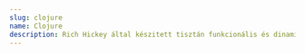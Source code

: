 ```yaml
---
slug: clojure
name: Clojure
description: Rich Hickey által készitett tisztán funkcionális és dinamikus programozási nyelv, mely a JVM-en fut.
---
```

